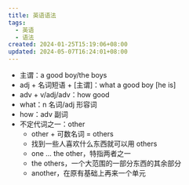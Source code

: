```yaml
---
title: 英语语法
tags:
  - 英语
  - 语法
created: 2024-01-25T15:19:06+08:00
updated: 2024-05-07T16:24:01+08:00
---
```


- 主谓：a good boy/the boys
- adj + 名词短语 + \[主谓\]：what a good boy \[he is\]
- adv + v/adj/adv：how good
- what：n 名词/adj 形容词
- how：adv 副词
- 不定代词之一：other
  - other + 可数名词 = others
  - 找到一些人喜欢什么东西就可以用 others
  - one … the other，特指两者之一
  - the others，一个大范围的一部分东西的其余部分
  - another，在原有基础上再来一个单元
